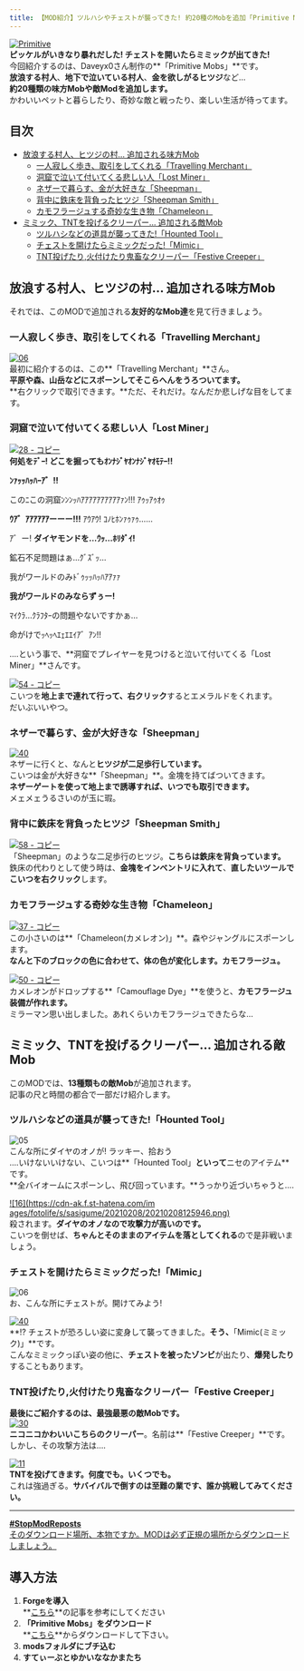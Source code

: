 ```yaml
---
title: 【MOD紹介】ツルハシやチェストが襲ってきた! 約20種のMobを追加「Primitive Mobs」
---
```


[![Primitive](https://cdn-ak.f.st-hatena.com/images/fotolife/s/sasigume/20210208/20210208141924.png)](#6/1/615c4e9a.png "Primitive")  
**ピッケルがいきなり暴れだした! チェストを開いたらミミックが出てきた!**  
今回紹介するのは、Daveyx0さん制作の**「Primitive Mobs」**です。  
**放浪する村人**、**地下で泣いている村人**、**金を欲しがるヒツジ**など…  
**約20種類の味方Mobや敵Modを追加します。**  
かわいいペットと暮らしたり、奇妙な敵と戦ったり、楽しい生活が待ってます。

## 目次

*   [放浪する村人、ヒツジの村… 追加される味方Mob](#docile)
    *   [一人寂しく歩き、取引をしてくれる「Travelling Merchant」](#travelling)
    *   [洞窟で泣いて付いてくる悲しい人「Lost Miner」](#lostminer)
    *   [ネザーで暮らす、金が大好きな「Sheepman」](#sheepman)
    *   [背中に鉄床を背負ったヒツジ「Sheepman Smith」](#sheepman-smith)
    *   [カモフラージュする奇妙な生き物「Chameleon」](#chameleon)
*   [ミミック、TNTを投げるクリーパー… 追加される敵Mob](#hostile)
    *   [ツルハシなどの道具が襲ってきた!「Hounted Tool」](#hountedtool)
    *   [チェストを開けたらミミックだった!「Mimic」](#mimic)
    *   [TNT投げたり,火付けたり鬼畜なクリーパー「Festive Creeper」](#festive-creeper)

## 放浪する村人、ヒツジの村… 追加される味方Mob

それでは、このMODで追加される**友好的なMob達**を見て行きましょう。

### 一人寂しく歩き、取引をしてくれる「Travelling Merchant」

[![06](https://cdn-ak.f.st-hatena.com/images/fotolife/s/sasigume/20210208/20210208145925.png)](#8/4/84fd1eae.png "06")  
最初に紹介するのは、この**「Travelling Merchant」**さん。  
**平原や森、山岳などにスポーンしてそこらへんをうろついてます。**  
**右クリックで取引できます。**ただ、それだけ。なんだか悲しげな目をしてます。

### 洞窟で泣いて付いてくる悲しい人「Lost Miner」

[![28 - コピー](https://cdn-ak.f.st-hatena.com/images/fotolife/s/sasigume/20210208/20210208135746.png)](#4/d/4d75bccc.png "28 - コピー")  
**何処をﾃﾞｰ! どこを掘ってもｵﾝﾅｼﾞﾔｵﾝﾅｼﾞﾔｵﾓﾃｰ!!**

**ﾝｧｯｯﾊｯﾊｰｱ゛!!**

このﾆこの洞窟ﾝﾝﾝｯﾊｱｱｱｱｱｱｱｱｱｱｧﾝ!!! ｱｩｯｱｩｵｩ 

**ｳｱ゛ｱｱｱｱｱｱーーー!!!** ｱｳｱｳ! ｺﾉﾋﾎﾝｧｩｧｩ…… 

ｱ゛ー! **ダイヤモンドを…ｳｯ…ﾎﾘﾀﾞｲ!** 

鉱石不足問題はぁ…ｸﾞｽﾞｯ… 

我がワールドのみﾄﾞｩｯｯﾊｯﾊｱｱｧｧ

**我がワールドのみならずぅー!** 

ﾏｲｸﾗ…ｸﾗﾌﾀｰの問題やないですかぁ… 

命がけでｯﾍｯﾍｴｪｴｴｲｱ゛ｱﾝ!!

….という事で、**洞窟でプレイヤーを見つけると泣いて付いてくる「Lost Miner」**さんです。

[![54 - コピー](https://cdn-ak.f.st-hatena.com/images/fotolife/s/sasigume/20210208/20210208131550.png)](#1/f/1f5f0cc6.png "54 - コピー")  
こいつを**地上まで連れて行って、右クリック**するとエメラルドをくれます。  
だいぶいいやつ。

### ネザーで暮らす、金が大好きな「Sheepman」

[![40](https://cdn-ak.f.st-hatena.com/images/fotolife/s/sasigume/20210208/20210208142745.png)](#6/9/69cdad6b.png "40")  
ネザーに行くと、なんと**ヒツジが二足歩行しています。**  
こいつは金が大好きな**「Sheepman」**。金塊を持てばついてきます。  
**ネザーゲートを使って地上まで誘導すれば、いつでも取引できます。**  
メェメェうるさいのが玉に瑕。

### 背中に鉄床を背負ったヒツジ「Sheepman Smith」

[![58 - コピー](https://cdn-ak.f.st-hatena.com/images/fotolife/s/sasigume/20210208/20210208160031.png)](#c/1/c16f29b0.png "58 - コピー")  
「Sheepman」のような二足歩行のヒツジ。**こちらは鉄床を背負っています。**  
鉄床の代わりとして使う時は、**金塊をインベントリに入れて**、**直したいツールでこいつを右クリック**します。

### カモフラージュする奇妙な生き物「Chameleon」

[![37 - コピー](https://cdn-ak.f.st-hatena.com/images/fotolife/s/sasigume/20210208/20210208133757.png)](#3/b/3b6ead99.png "37 - コピー")  
この小さいのは**「Chameleon(カメレオン)」**。森やジャングルにスポーンします。  
**なんと下のブロックの色に合わせて、体の色が変化します。カモフラージュ。**

[![50 - コピー](https://cdn-ak.f.st-hatena.com/images/fotolife/s/sasigume/20210208/20210208134612.png)](#4/3/436bd7e5.png "50 - コピー")  
カメレオンがドロップする**「Camouflage Dye」**を使うと、**カモフラージュ装備が作れます。**  
ミラーマン思い出しました。あれくらいカモフラージュできたらな…

## ミミック、TNTを投げるクリーパー… 追加される敵Mob

このMODでは、**13種類もの敵Mob**が追加されます。  
記事の尺と時間の都合で一部だけ紹介します。

### ツルハシなどの道具が襲ってきた!「Hounted Tool」

![05](https://cdn-ak.f.st-hatena.com/images/fotolife/s/sasigume/20210208/20210208143024.png)  
こんな所にダイヤのオノが! ラッキー、拾おう  
….いけないいけない、こいつは**「Hounted Tool」**といって**ニセのアイテム**です。  
**全バイオームにスポーンし、飛び回っています。**うっかり近づいちゃうと….

[![16](https://cdn-ak.f.st-hatena.com/im
ages/fotolife/s/sasigume/20210208/20210208125946.png)](#0/f/0fda1ef3.png "16")  
殺されます。**ダイヤのオノなので攻撃力が高いのです。**  
こいつを倒せば、**ちゃんとそのままのアイテムを落としてくれる**ので是非戦いましょう。

### チェストを開けたらミミックだった!「Mimic」

![06](https://cdn-ak.f.st-hatena.com/images/fotolife/s/sasigume/20210208/20210208154231.png)  
お、こんな所にチェストが。開けてみよう!

[![40](https://cdn-ak.f.st-hatena.com/images/fotolife/s/sasigume/20210208/20210208145136.png)](#7/e/7ecd172b.png "40")  
**!? チェストが恐ろしい姿に変身して襲ってきました。**そう、**「Mimic(ミミック)」**です。  
こんなミミックっぽい姿の他に、**チェストを被ったゾンビ**が出たり、**爆発したり**することもあります。

### TNT投げたり,火付けたり鬼畜なクリーパー「Festive Creeper」

**最後にご紹介するのは、最強最悪の敵Mobです。**  
[![30](https://cdn-ak.f.st-hatena.com/images/fotolife/s/sasigume/20210208/20210208142421.png)](#6/6/6672c957.png "30")  
**ニコニコかわいいこちらのクリーパー**。名前は**「Festive Creeper」**です。  
しかし、その攻撃方法は….

[![11](https://cdn-ak.f.st-hatena.com/images/fotolife/s/sasigume/20210208/20210208144030.png)](#7/3/73f4d0ae.png "11")  
**TNTを投げてきます。何度でも。いくつでも。**  
これは強過ぎる。**サバイバルで倒すのは至難の業です、誰か挑戦してみてください。**

---

[**#StopModReposts**  
そのダウンロード場所、本物ですか。MODは必ず正規の場所からダウンロードしましょう。](https://www.napoan.com/stop-mod-reposts/)

## 導入方法 

1.  **Forgeを導入**  
    **[こちら](/minecraft-je/howto/install-forge/)**の記事を参考にしてください
2.  **「Primitive Mobs」をダウンロード**  
    **[こちら](http://www.minecraftforum.net/forums/mapping-and-modding/minecraft-mods/1287666-primitive-mobs-v1-0c-updated-10-13-14-its-back "「Primitive Mobs」のダウンロード")**からダウンロードして下さい。
3.  **modsフォルダにブチ込む** 
4.  **すてぃーぶとゆかいななかまたち**
